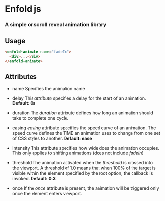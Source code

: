 # Enfold js

### A simple onscroll reveal animation library

## Usage

```html
<enfold-animate name="fadeIn">
  <div>...</div>
</enfold-animate>
```

## Attributes

- name
  Specifies the animation name
- delay
  This _attribute_ specifies a delay for the start of an animation. **Default: 0s**
- duration
  The _duration_ attribute defines how long an animation should take to complete one cycle.
- easing
  _easing_ attribute specifies the speed curve of an animation. The speed curve defines the TIME an animation uses to change from one set of CSS styles to another. **Default: ease**

- intensity
  This attribute specifies how wide does the animation occupies. This only applies to shifting animations (does not include _fadeIn_)
- threshold
  The animation activated when the _threshold_ is crossed into the viewport. A threshold of 1.0 means that when 100% of the target is visible within the element specified by the root option, the callback is invoked. **Default: 0.3**
- once
  If the _once_ attribute is present, the animation will be triggered only once the element enters viewport.
